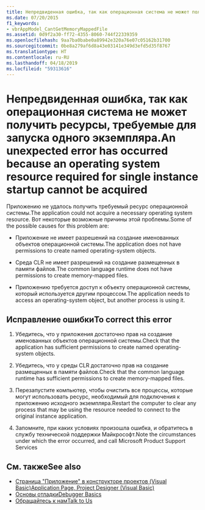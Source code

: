```yaml
---
title: Непредвиденная ошибка, так как операционная система не может получить ресурсы, требуемые для запуска одного экземпляра.
ms.date: 07/20/2015
f1_keywords:
- vbrAppModel_CantGetMemoryMappedFile
ms.assetid: 0d9f2a30-ff72-4355-8060-744f22339359
ms.openlocfilehash: 9aa7ba0babe0a89942e320a76e07c05162b31700
ms.sourcegitcommit: 0be8a279af6d8a43e03141e349d3efd5d35f8767
ms.translationtype: HT
ms.contentlocale: ru-RU
ms.lasthandoff: 04/18/2019
ms.locfileid: "59313616"
---
```

# <a name="an-unexpected-error-has-occurred-because-an-operating-system-resource-required-for-single-instance-startup-cannot-be-acquired"></a><span data-ttu-id="0410d-102">Непредвиденная ошибка, так как операционная система не может получить ресурсы, требуемые для запуска одного экземпляра.</span><span class="sxs-lookup"><span data-stu-id="0410d-102">An unexpected error has occurred because an operating system resource required for single instance startup cannot be acquired</span></span>
<span data-ttu-id="0410d-103">Приложению не удалось получить требуемый ресурс операционной системы.</span><span class="sxs-lookup"><span data-stu-id="0410d-103">The application could not acquire a necessary operating system resource.</span></span> <span data-ttu-id="0410d-104">Вот некоторые возможные причины этой проблемы.</span><span class="sxs-lookup"><span data-stu-id="0410d-104">Some of the possible causes for this problem are:</span></span>  
  
-   <span data-ttu-id="0410d-105">Приложение не имеет разрешений на создание именованных объектов операционной системы.</span><span class="sxs-lookup"><span data-stu-id="0410d-105">The application does not have permissions to create named operating-system objects.</span></span>  
  
-   <span data-ttu-id="0410d-106">Среда CLR не имеет разрешений на создание размещенных в памяти файлов.</span><span class="sxs-lookup"><span data-stu-id="0410d-106">The common language runtime does not have permissions to create memory-mapped files.</span></span>  
  
-   <span data-ttu-id="0410d-107">Приложению требуется доступ к объекту операционной системы, который используется другим процессом.</span><span class="sxs-lookup"><span data-stu-id="0410d-107">The application needs to access an operating-system object, but another process is using it.</span></span>  
  
## <a name="to-correct-this-error"></a><span data-ttu-id="0410d-108">Исправление ошибки</span><span class="sxs-lookup"><span data-stu-id="0410d-108">To correct this error</span></span>  
  
1. <span data-ttu-id="0410d-109">Убедитесь, что у приложения достаточно прав на создание именованных объектов операционной системы.</span><span class="sxs-lookup"><span data-stu-id="0410d-109">Check that the application has sufficient permissions to create named operating-system objects.</span></span>  
  
2. <span data-ttu-id="0410d-110">Убедитесь, что у среды CLR достаточно прав на создание размещенных в памяти файлов.</span><span class="sxs-lookup"><span data-stu-id="0410d-110">Check that the common language runtime has sufficient permissions to create memory-mapped files.</span></span>  
  
3. <span data-ttu-id="0410d-111">Перезапустите компьютер, чтобы очистить все процессы, которые могут использовать ресурс, необходимый для подключения к приложению исходного экземпляра.</span><span class="sxs-lookup"><span data-stu-id="0410d-111">Restart the computer to clear any process that may be using the resource needed to connect to the original instance application.</span></span>  
  
4. <span data-ttu-id="0410d-112">Запомните, при каких условиях произошла ошибка, и обратитесь в службу технической поддержки Майкрософт.</span><span class="sxs-lookup"><span data-stu-id="0410d-112">Note the circumstances under which the error occurred, and call Microsoft Product Support Services</span></span>  
  
## <a name="see-also"></a><span data-ttu-id="0410d-113">См. также</span><span class="sxs-lookup"><span data-stu-id="0410d-113">See also</span></span>

- [<span data-ttu-id="0410d-114">Страница "Приложение" в конструкторе проектов (Visual Basic)</span><span class="sxs-lookup"><span data-stu-id="0410d-114">Application Page, Project Designer (Visual Basic)</span></span>](/visualstudio/ide/reference/application-page-project-designer-visual-basic)
- [<span data-ttu-id="0410d-115">Основы отладки</span><span class="sxs-lookup"><span data-stu-id="0410d-115">Debugger Basics</span></span>](/visualstudio/debugger/debugger-basics)
- [<span data-ttu-id="0410d-116">Обращайтесь к нам</span><span class="sxs-lookup"><span data-stu-id="0410d-116">Talk to Us</span></span>](/visualstudio/ide/talk-to-us)
